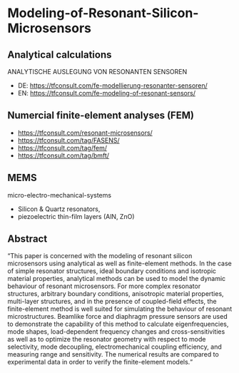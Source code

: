 # Modeling-of-Resonant-Silicon-Microsensors

## Analytical calculations 
ANALYTISCHE AUSLEGUNG VON RESONANTEN SENSOREN
- DE: https://tfconsult.com/fe-modellierung-resonanter-sensoren/
- EN: https://tfconsult.com/fe-modeling-of-resonant-sensors/

## Numercial finite-element analyses (FEM)
- https://tfconsult.com/resonant-microsensors/
- https://tfconsult.com/tag/FASENS/
- https://tfconsult.com/tag/fem/
- https://tfconsult.com/tag/bmft/

## MEMS 
micro-electro-mechanical-systems
- Silicon & Quartz resonators,
- piezoelectric thin-film layers (AlN, ZnO)

## Abstract
“This paper is concerned with the modeling of resonant silicon microsensors using analytical as well as finite-element methods. In the case of simple resonator structures, ideal boundary conditions and isotropic material properties, analytical methods can be used to model the dynamic behaviour of resonant microsensors. For more complex resonator structures, arbitrary boundary conditions, anisotropic material properties, multi-layer structures, and in the presence of coupled-field effects, the finite-element method is well suited for simulating the behaviour of resonant microstructures. Beamlike force and diaphragm pressure sensors are used to demonstrate the capability of this method to calculate eigenfrequencies, mode shapes, load-dependent frequency changes and cross-sensitivities as well as to optimize the resonator geometry with respect to mode selectivity, mode decoupling, electromechanical coupling efficiency, and measuring range and sensitivity. The numerical results are compared to experimental data in order to verify the finite-element models.“

